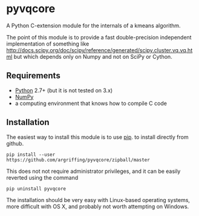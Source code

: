 pyvqcore
========

A Python C-extension module for the internals of a kmeans algorithm.

The point of this module is to provide a fast
double-precision independent implementation of something like
http://docs.scipy.org/doc/scipy/reference/generated/scipy.cluster.vq.vq.html
but which depends only on Numpy and not on SciPy or Cython.


Requirements
------------

 * [Python](http://python.org/) 2.7+ (but it is not tested on 3.x)
 * [NumPy](http://www.numpy.org/)
 * a computing environment that knows how to compile C code


Installation
------------

The easiest way to install this module is to use
[pip](http://www.pip-installer.org/).
to install directly from github.

`pip install --user https://github.com/argriffing/pyvqcore/zipball/master`

This does not not require administrator privileges,
and it can be easily reverted using the command

`pip uninstall pyvqcore`

The installation should be very easy with Linux-based operating systems,
more difficult with OS X,
and probably not worth attempting on Windows.

